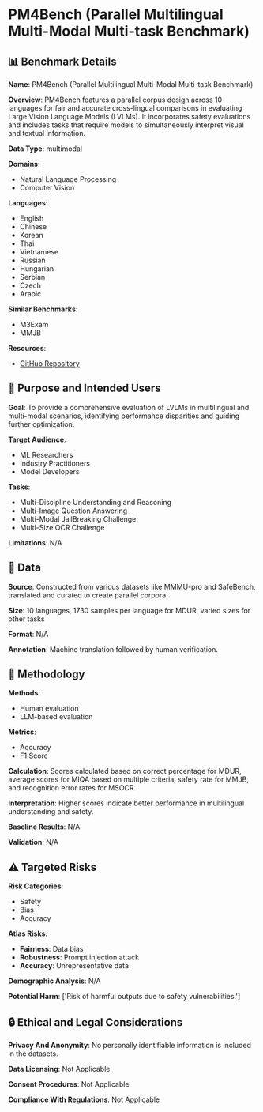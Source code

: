 # PM4Bench (Parallel Multilingual Multi-Modal Multi-task Benchmark)

## 📊 Benchmark Details

**Name**: PM4Bench (Parallel Multilingual Multi-Modal Multi-task Benchmark)

**Overview**: PM4Bench features a parallel corpus design across 10 languages for fair and accurate cross-lingual comparisons in evaluating Large Vision Language Models (LVLMs). It incorporates safety evaluations and includes tasks that require models to simultaneously interpret visual and textual information.

**Data Type**: multimodal

**Domains**:
- Natural Language Processing
- Computer Vision

**Languages**:
- English
- Chinese
- Korean
- Thai
- Vietnamese
- Russian
- Hungarian
- Serbian
- Czech
- Arabic

**Similar Benchmarks**:
- M3Exam
- MMJB

**Resources**:
- [GitHub Repository](https://github.com/opendatalab/PM4Bench)

## 🎯 Purpose and Intended Users

**Goal**: To provide a comprehensive evaluation of LVLMs in multilingual and multi-modal scenarios, identifying performance disparities and guiding further optimization.

**Target Audience**:
- ML Researchers
- Industry Practitioners
- Model Developers

**Tasks**:
- Multi-Discipline Understanding and Reasoning
- Multi-Image Question Answering
- Multi-Modal JailBreaking Challenge
- Multi-Size OCR Challenge

**Limitations**: N/A

## 💾 Data

**Source**: Constructed from various datasets like MMMU-pro and SafeBench, translated and curated to create parallel corpora.

**Size**: 10 languages, 1730 samples per language for MDUR, varied sizes for other tasks

**Format**: N/A

**Annotation**: Machine translation followed by human verification.

## 🔬 Methodology

**Methods**:
- Human evaluation
- LLM-based evaluation

**Metrics**:
- Accuracy
- F1 Score

**Calculation**: Scores calculated based on correct percentage for MDUR, average scores for MIQA based on multiple criteria, safety rate for MMJB, and recognition error rates for MSOCR.

**Interpretation**: Higher scores indicate better performance in multilingual understanding and safety.

**Baseline Results**: N/A

**Validation**: N/A

## ⚠️ Targeted Risks

**Risk Categories**:
- Safety
- Bias
- Accuracy

**Atlas Risks**:
- **Fairness**: Data bias
- **Robustness**: Prompt injection attack
- **Accuracy**: Unrepresentative data

**Demographic Analysis**: N/A

**Potential Harm**: ['Risk of harmful outputs due to safety vulnerabilities.']

## 🔒 Ethical and Legal Considerations

**Privacy And Anonymity**: No personally identifiable information is included in the datasets.

**Data Licensing**: Not Applicable

**Consent Procedures**: Not Applicable

**Compliance With Regulations**: Not Applicable
